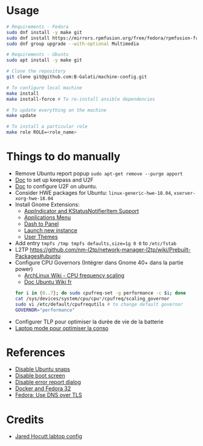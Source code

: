 # Usage

```bash
# Requirements - Fedora
sudo dnf install -y make git
sudo dnf install https://mirrors.rpmfusion.org/free/fedora/rpmfusion-free-release-$(rpm -E %fedora).noarch.rpm https://mirrors.rpmfusion.org/nonfree/fedora/rpmfusion-nonfree-release-$(rpm -E %fedora).noarch.rpm
sudo dnf group upgrade --with-optional Multimedia

# Requirements - Ubuntu
sudo apt install -y make git

# Clone the repository 
git clone git@github.com:B-Galati/machine-config.git

# To configure local machine
make install
make install-force # To re-install ansible dependencies

# To update everything on the machine
make update

# To install a particular role
make role ROLE=<role_name>
```

# Things to do manually 

- Remove Ubuntu report popup `sudo apt-get remove --purge apport`
- [Doc](http://richardbenjaminrush.com/keechallenge/) to set up keepass and U2F
- [Doc](https://support.yubico.com/support/solutions/articles/15000011356-ubuntu-linux-login-guide-u2f) to configure U2F on ubuntu.
- Consider HWE packages for Ubuntu: `linux-generic-hwe-18.04`, `xserver-xorg-hwe-18.04`
- Install Gnome Extensions:
    - [AppIndicator and KStatusNotifierItem Support](https://extensions.gnome.org/extension/615/appindicator-support/)
    - [Applications Menu](https://extensions.gnome.org/extension/6/applications-menu/)
    - [Dash to Panel](https://extensions.gnome.org/extension/1160/dash-to-panel/)
    - [Launch new instance](https://extensions.gnome.org/extension/600/launch-new-instance/)
    - [User Themes](https://extensions.gnome.org/extension/19/user-themes/)
- Add entry `tmpfs /tmp tmpfs defaults,size=1g 0 0` to `/etc/fstab`
- L2TP https://github.com/nm-l2tp/network-manager-l2tp/wiki/Prebuilt-Packages#ubuntu
- Configure CPU Governors (Intégrer dans Gnome 40+ dans la partie power)
  - [ArchLinux Wiki - CPU frequency scaling](https://wiki.archlinux.org/title/CPU_frequency_scaling)
  - [Doc Ubuntu Wiki fr](https://doc.ubuntu-fr.org/cpu-frequtils)
  ```bash
  for i in {0..7}; do sudo cpufreq-set -g performance -c $i; done
  cat /sys/devices/system/cpu/cpu*/cpufreq/scaling_governor
  sudo vi /etc/default/cpufrequtils # to change default governor
  GOVERNOR="performance"
  ```
- Configurer TLP pour optimiser la durée de vie de la batterie
- [Laptop mode pour optimiser la conso](https://doc.ubuntu-fr.org/laptop-mode-tools)

# References

- [Disable Ubuntu snaps](https://www.kevin-custer.com/blog/disabling-snaps-in-ubuntu-20-04/)
- [Disable boot screen](https://www.kevin-custer.com/blog/disabling-the-plymouth-boot-screen-in-ubuntu-20-04/)
- [Disable error report dialog](https://www.kevin-custer.com/blog/how-to-turn-off-the-error-report-dialog-in-ubuntu-20-04/)
- [Docker and Fedora 32](https://fedoramagazine.org/docker-and-fedora-32/)
- [Fedora: Use DNS over TLS](https://fedoramagazine.org/use-dns-over-tls/)

# Credits

- [Jared Hocutt labtop config](https://github.com/jaredhocutt/laptop)
